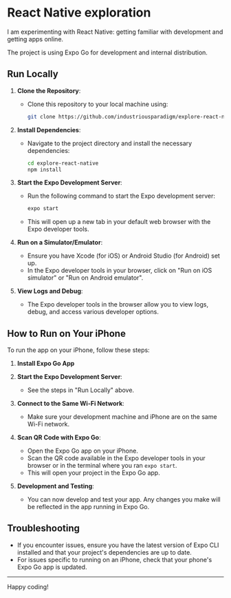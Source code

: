 # React Native exploration

I am experimenting with React Native: getting familiar with development and getting apps online.

The project is using Expo Go for development and internal distribution.

## Run Locally

1. **Clone the Repository**:
   - Clone this repository to your local machine using:
     ```bash
     git clone https://github.com/industriousparadigm/explore-react-native.git
     ```

2. **Install Dependencies**:
   - Navigate to the project directory and install the necessary dependencies:
     ```bash
     cd explore-react-native
     npm install
     ```

3. **Start the Expo Development Server**:
   - Run the following command to start the Expo development server:
     ```bash
     expo start
     ```
   - This will open up a new tab in your default web browser with the Expo developer tools.

4. **Run on a Simulator/Emulator**:
   - Ensure you have Xcode (for iOS) or Android Studio (for Android) set up.
   - In the Expo developer tools in your browser, click on "Run on iOS simulator" or "Run on Android emulator".

5. **View Logs and Debug**:
   - The Expo developer tools in the browser allow you to view logs, debug, and access various developer options.

## How to Run on Your iPhone

To run the app on your iPhone, follow these steps:

1. **Install Expo Go App**

2. **Start the Expo Development Server**:
   - See the steps in "Run Locally" above.

3. **Connect to the Same Wi-Fi Network**:
   - Make sure your development machine and iPhone are on the same Wi-Fi network.

4. **Scan QR Code with Expo Go**:
   - Open the Expo Go app on your iPhone.
   - Scan the QR code available in the Expo developer tools in your browser or in the terminal where you ran `expo start`.
   - This will open your project in the Expo Go app.

5. **Development and Testing**:
   - You can now develop and test your app. Any changes you make will be reflected in the app running in Expo Go.

## Troubleshooting

- If you encounter issues, ensure you have the latest version of Expo CLI installed and that your project's dependencies are up to date.
- For issues specific to running on an iPhone, check that your phone's Expo Go app is updated.

---

Happy coding!